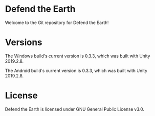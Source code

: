 # Defend the Earth
Welcome to the Git repository for Defend the Earth!

# Versions
The Windows build's current version is 0.3.3, which was built with Unity 2019.2.8.

The Android build's current version is 0.3.3, which was built with Unity 2019.2.8.

# License
Defend the Earth is licensed under GNU General Public License v3.0.
